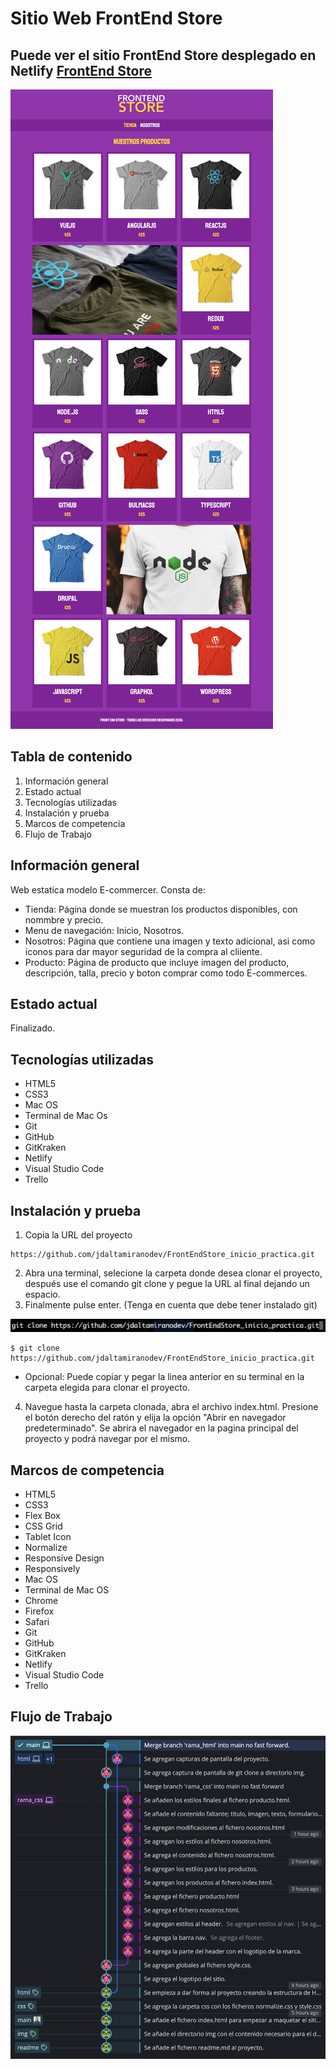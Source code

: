# Sitio Web FrontEnd Store

## Puede ver el sitio FrontEnd Store desplegado en Netlify [FrontEnd Store](https://frontendstore-jose-david-altamirano.netlify.app/)

![Imagen git clone](img/MacBook_Pro_tienda.jpeg) 

## Tabla de contenido

1. Información general
2. Estado actual
3. Tecnologías utilizadas
4. Instalación y prueba
5. Marcos de competencia
6. Flujo de Trabajo

## Información general

Web estatica modelo E-commercer. Consta de:

* Tienda: Página donde se muestran los productos disponibles, con nommbre y precio.
* Menu de navegación: Inicio, Nosotros.
* Nosotros: Página que contiene una imagen y texto adicional, asi como iconos para dar mayor seguridad de la compra al cliiente.
* Producto: Página de producto que incluye imagen del producto, descripción, talla, precio y boton comprar como todo E-commerces.

## Estado actual

Finalizado.

## Tecnologías utilizadas

* HTML5
* CSS3
* Mac OS
* Terminal de Mac Os
* Git
* GitHub
* GitKraken
* Netlify
* Visual Studio Code
* Trello

## Instalación y prueba

1. Copia la URL del proyecto
   
```
https://github.com/jdaltamiranodev/FrontEndStore_inicio_practica.git
```

2. Abra una terminal, selecione la carpeta donde desea clonar el proyecto, después use el comando git clone y pegue la URL al final dejando un espacio.
3. Finalmente pulse enter. (Tenga en cuenta que debe tener instalado git)

![Imagen git clone](img/captura_pantalla_clone.png) 

```
$ git clone https://github.com/jdaltamiranodev/FrontEndStore_inicio_practica.git
```
* Opcional: Puede copiar y pegar la linea anterior en su terminal en la carpeta elegida para clonar el proyecto.

4. Navegue hasta la carpeta clonada, abra el archivo index.html. Presione el botón derecho del ratón y elija la opción "Abrir en navegador predeterminado". Se abrira el navegador en la pagina principal del proyecto y podrá navegar por el mismo.
   
## Marcos de competencia

* HTML5
* CSS3
* Flex Box
* CSS Grid
* Tablet Icon
* Normalize
* Responsive Design
* Responsively
* Mac OS
* Terminal de Mac OS
* Chrome
* Firefox
* Safari
* Git
* GitHub
* GitKraken
* Netlify
* Visual Studio Code
* Trello

## Flujo de Trabajo

![Imagen git clone](img/captura_git_kraken.png) 
